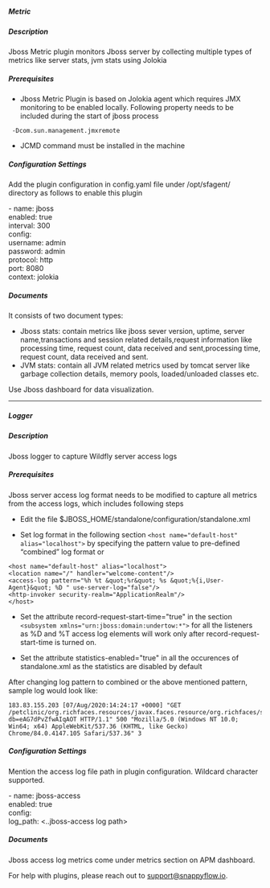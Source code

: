 ##### Metric

##### Description

Jboss Metric plugin monitors Jboss server by collecting multiple types of metrics like server stats, jvm stats using Jolokia

##### Prerequisites

- Jboss Metric Plugin is based on Jolokia agent which requires JMX monitoring to be enabled locally. Following property needs to be included during the start of jboss process

```
 -Dcom.sun.management.jmxremote
```

- JCMD command must be installed in the machine

##### Configuration Settings

Add the plugin configuration in config.yaml file under /opt/sfagent/ directory as follows to enable this plugin

<div class="sfpollerExample">
  <div>- name: jboss</div>
  <div class="innerLeft">
    <div>enabled: true</div>
    <div>interval: 300</div>
    <div>config:</div>
    <div class="innerLeft">
      <div>username: admin</div>
      <div>password: admin</div>
      <div>protocol: http</div>
      <div>port: 8080</div>
      <div>context: jolokia</div>
    </div>
  </div>
</div>


##### Documents

It consists of two document types:

- Jboss stats: contain metrics like jboss sever version, uptime, server name,transactions and session related details,request information like processing time, request count, data received and sent,processing time, request count, data received and sent.
- JVM stats: contain all JVM related metrics used by tomcat server like garbage collection details, memory pools, loaded/unloaded classes etc.

Use Jboss dashboard for data visualization.

------

##### Logger

##### Description

Jboss logger to capture Wildfly server access logs

##### Prerequisites

Jboss server access log format needs to be modified to capture all metrics from the access logs, which includes following steps

- Edit the file $JBOSS_HOME/standalone/configuration/standalone.xml

- Set log format in the following section `<host name="default-host" alias="localhost">` by specifying the pattern value to pre-defined “combined” log format or

```
<host name="default-host" alias="localhost">
<location name="/" handler="welcome-content"/>
<access-log pattern="%h %t &quot;%r&quot; %s &quot;%{i,User-Agent}&quot; %D " use-server-log="false"/>
<http-invoker security-realm="ApplicationRealm"/>
</host>

```
- Set the attribute record-request-start-time="true" in the section `<subsystem xmlns="urn:jboss:domain:undertow:*">` for all the listeners as %D and %T access log elements will work only after record-request-start-time is turned on.

- Set the attribute statistics-enabled="true" in all the occurences of standalone.xml as the statistics are disabled by default

After changing log pattern to combined or the above mentioned pattern, sample log would look like:

```
183.83.155.203 [07/Aug/2020:14:24:17 +0000] "GET /petclinic/org.richfaces.resources/javax.faces.resource/org.richfaces/skinning.ecss?db=eAG7dPvZfwAIqAOT HTTP/1.1" 500 "Mozilla/5.0 (Windows NT 10.0; Win64; x64) AppleWebKit/537.36 (KHTML, like Gecko) Chrome/84.0.4147.105 Safari/537.36" 3

```

##### Configuration Settings

Mention the access log file path in plugin configuration. Wildcard character supported.

<div class="sfpollerExample">
<div>- name: jboss-access</div>
<div class="innerLeft">
  <div>enabled: true</div>
  <div>config:</div>
  <div class="innerLeft">
   <div>log_path: <..jboss-access log path></div>
   </div>
   </div>
</div>

##### Documents

Jboss access log metrics come under metrics section on APM dashboard.



For help with plugins, please reach out to [support@snappyflow.io](mailto:support@snappyflow.io).
